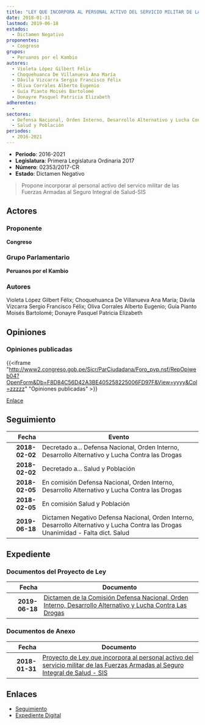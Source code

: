 ```yaml
---
title: "LEY QUE INCORPORA AL PERSONAL ACTIVO DEL SERVICIO MILITAR DE LAS FUERZAS ARMADAS AL SEGURO INTEGRAL DE SALUD-SIS"
date: 2018-01-31
lastmod: 2019-06-18
estados: 
  - Dictamen Negativo
proponentes: 
  - Congreso
grupos: 
  - Peruanos por el Kambio
autores: 
  - Violeta López Gilbert Félix
  - Choquehuanca De Villanueva Ana María
  - Dávila Vizcarra Sergio Francisco Félix
  - Oliva Corrales Alberto Eugenio
  - Guía Pianto Moisés Bartolomé
  - Donayre Pasquel Patricia Elizabeth
adherentes: 
  - 
sectores: 
  - Defensa Nacional, Orden Interno, Desarrollo Alternativo y Lucha Contra las Drogas
  - Salud y Población
periodos: 
  - 2016-2021
---
```


- **Periodo**: 2016-2021
- **Legislatura**: Primera Legislatura Ordinaria 2017
- **Número**: 02353/2017-CR
- **Estado**: Dictamen Negativo

> Propone incorporar al personal activo del servico militar de las Fuerzas Armadas al Seguro Integral de Salud-SIS


## Actores

### Proponente

**Congreso**

### Grupo Parlamentario

**Peruanos por el Kambio**

### Autores

Violeta López Gilbert Félix; Choquehuanca De Villanueva Ana María; Dávila Vizcarra Sergio Francisco Félix; Oliva Corrales Alberto Eugenio; Guía Pianto Moisés Bartolomé; Donayre Pasquel Patricia Elizabeth


## Opiniones

### Opiniones publicadas

{{<iframe "http://www2.congreso.gob.pe/Sicr/ParCiudadana/Foro_pvp.nsf/RepOpiweb04?OpenForm&Db=F8D84C56D42A3BE405258225006FD97F&View=yyyy&Col=zzzzz" "Opiniones publicadas" >}}

[Enlace](http://www2.congreso.gob.pe/Sicr/ParCiudadana/Foro_pvp.nsf/RepOpiweb04?OpenForm&Db=F8D84C56D42A3BE405258225006FD97F&View=yyyy&Col=zzzzz)

## Seguimiento

| Fecha | Evento |
|------:|--------|
| **2018-02-02** | Decretado a... Defensa Nacional, Orden Interno, Desarrollo Alternativo y Lucha Contra las Drogas|
| **2018-02-02** | Decretado a... Salud y Población|
| **2018-02-05** | En comisión Defensa Nacional, Orden Interno, Desarrollo Alternativo y Lucha Contra las Drogas|
| **2018-02-05** | En comisión Salud y Población|
| **2019-06-18** | Dictamen Negativo Defensa Nacional, Orden Interno, Desarrollo Alternativo y Lucha Contra las Drogas Unanimidad - Falta dict. Salud|


## Expediente


### Documentos del Proyecto de Ley

| Fecha | Documento |
|------:|--------|
| **2019-06-18** | [Dictamen de la Comisión Defensa Nacional, Orden Interno, Desarrollo Alternativo y Lucha Contra Las Drogas](http://www.leyes.congreso.gob.pe/Documentos/2016_2021/Dictamenes/Proyectos_de_Ley/02353DC07MAY20190618.pdf) |

### Documentos de Anexo

| Fecha | Documento |
|------:|--------|
| **2018-01-31** | [Proyecto de Ley que incorpora al personal activo del servicio militar de las Fuerzas Armadas al Seguro Integral de Salud - SIS](http://www.leyes.congreso.gob.pe/Documentos/2016_2021/Proyectos_de_Ley_y_de_Resoluciones_Legislativas/PL0235320180131.pdf) |

## Enlaces 

- [Seguimiento](http://www2.congreso.gob.pe/Sicr/TraDocEstProc/CLProLey2016.nsf/f7fff46988ca05b1052578e100829cc7/fd92f2566b6d6b3e05258226007c4f18?OpenDocument)
- [Expediente Digital](http://www2.congreso.gob.pe/Sicr/TraDocEstProc/CLProLey2016.nsf/f7fff46988ca05b1052578e100829cc7/fd92f2566b6d6b3e05258226007c4f18?OpenDocument&Click=05257FB7005EB655.eb71d0cf91d8294e05256cdf006b5706/$Body/0.1C6C)

